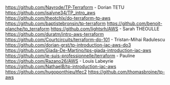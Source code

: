 

https://github.com/Nayrode/TP-Terraform - Dorian TETU
https://github.com/isalyne34/TP_intro_aws
https://github.com/theotchlx/do-terraform-tp-aws
https://github.com/baptistebronsin/tp-terraform
https://github.com/benoit-planche/tp_terraform
https://github.com/lightsrh/AWS - Sarah THEOULLE
https://github.com/duratm/intro-aws-terraform
https://github.com/Courtcircuits/terraform-do-101 - Tristan-Mihai Radulescu
https://github.com/dorian-grst/tp-introduction-iac-aws-do3
https://github.com/Giada-De-Martino/tps-giada-introduction-iac-aws
https://github.com/je-suis-professionnelle/terraform - Pauline
https://github.com/Razano26/AWS - Louis Labeyrie
https://github.com/NathaelB/tp-introduction-iac-aws
https://github.com/hugoponthieu/tfec2
https://github.com/thomasbroine/tp-aws